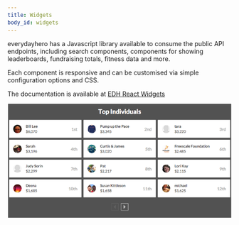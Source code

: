 ```yaml
---
title: Widgets
body_id: widgets
---
```


everydayhero has a Javascript library available to consume the public API endpoints, including search components, components for showing leaderboards, fundraising totals, fitness data and more.

Each component is responsive and can be customised via simple configuration options and CSS.

The documentation is available at [EDH React Widgets](http://everydayhero.github.io/public-api-docs/#widgets)

[![Widgets](/images/widgets.png)](http://everydayhero.github.io/public-api-docs/#widgets)
